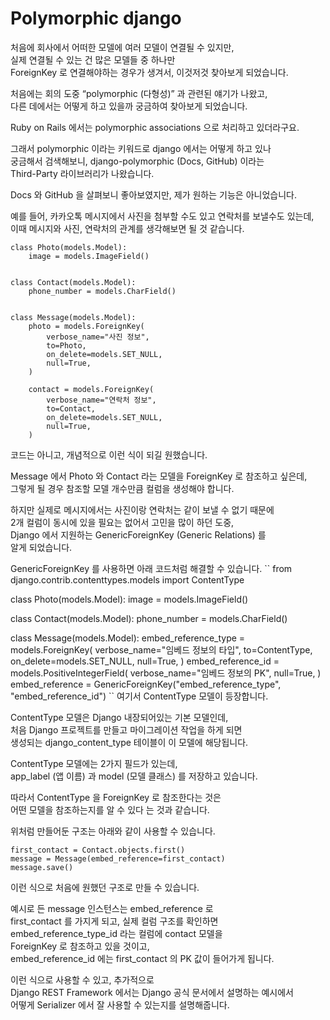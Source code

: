 # Polymorphic django

처음에 회사에서 어떠한 모델에 여러 모델이 연결될 수 있지만,   
실제 연결될 수 있는 건 많은 모델들 중 하나만  
ForeignKey 로 연결해야하는 경우가 생겨서, 이것저것 찾아보게 되었습니다.

처음에는 회의 도중 “polymorphic (다형성)” 과 관련된 얘기가 나왔고,  
다른 데에서는 어떻게 하고 있을까 궁금하여 찾아보게 되었습니다.

Ruby on Rails 에서는 polymorphic associations 으로 처리하고 있더라구요.

그래서 polymorphic 이라는 키워드로 django 에서는 어떻게 하고 있나  
궁금해서 검색해보니, django-polymorphic (Docs, GitHub) 이라는   
Third-Party 라이브러리가 나왔습니다.

Docs 와 GitHub 을 살펴보니 좋아보였지만, 제가 원하는 기능은 아니었습니다.

예를 들어, 카카오톡 메시지에서 사진을 첨부할 수도 있고 연락처를 보낼수도 있는데,  
이때 메시지와 사진, 연락처의 관계를 생각해보면 될 것 같습니다.   
```
class Photo(models.Model):
    image = models.ImageField()


class Contact(models.Model):
    phone_number = models.CharField()


class Message(models.Model):
    photo = models.ForeignKey(
        verbose_name="사진 정보",
        to=Photo,
        on_delete=models.SET_NULL,
        null=True,
    )

    contact = models.ForeignKey(
        verbose_name="연락처 정보",
        to=Contact,
        on_delete=models.SET_NULL,
        null=True,
    )
```
코드는 아니고, 개념적으로 이런 식이 되길 원했습니다.

Message 에서 Photo 와 Contact 라는 모델을 ForeignKey 로 참조하고 싶은데,  
그렇게 될 경우 참조할 모델 개수만큼 컬럼을 생성해야 합니다.

하지만 실제로 메시지에서는 사진이랑 연락처는 같이 보낼 수 없기 때문에   
2개 컬럼이 동시에 있을 필요는 없어서 고민을 많이 하던 도중,  
Django 에서 지원하는 GenericForeignKey (Generic Relations) 를  
알게 되었습니다.

GenericForeignKey 를 사용하면 아래 코드처럼 해결할 수 있습니다.
``
from django.contrib.contenttypes.models import ContentType


class Photo(models.Model):
    image = models.ImageField()


class Contact(models.Model):
    phone_number = models.CharField()


class Message(models.Model):
    embed_reference_type = models.ForeignKey(
        verbose_name="임베드 정보의 타입",
        to=ContentType,
        on_delete=models.SET_NULL,
        null=True,
    )
    embed_reference_id = models.PositiveIntegerField(
        verbose_name="임베드 정보의 PK",
        null=True,
    )
    embed_reference = GenericForeignKey("embed_reference_type", "embed_reference_id")
``
여기서 ContentType 모델이 등장합니다.

ContentType 모델은 Django 내장되어있는 기본 모델인데,   
처음 Django 프로젝트를 만들고 마이그레이션 작업을 하게 되면  
생성되는 django_content_type 테이블이 이 모델에 해당됩니다.

ContentType 모델에는 2가지 필드가 있는데,  
app_label (앱 이름) 과 model (모델 클래스) 를 저장하고 있습니다.

따라서 ContentType 을 ForeignKey 로 참조한다는 것은   
어떤 모델을 참조하는지를 알 수 있다 는 것과 같습니다.

위처럼 만들어둔 구조는 아래와 같이 사용할 수 있습니다.
```
first_contact = Contact.objects.first()
message = Message(embed_reference=first_contact)
message.save()
```
이런 식으로 처음에 원했던 구조로 만들 수 있습니다.

예시로 든 message 인스턴스는 embed_reference 로  
first_contact 를 가지게 되고, 실제 컬럼 구조를 확인하면  
embed_reference_type_id 라는 컬럼에 contact 모델을  
ForeignKey 로 참조하고 있을 것이고,  
embed_reference_id 에는 first_contact 의 PK 값이 들어가게 됩니다.

이런 식으로 사용할 수 있고, 추가적으로  
Django REST Framework 에서는 Django 공식 문서에서 설명하는 예시에서   
어떻게 Serializer 에서 잘 사용할 수 있는지를 설명해줍니다.   

